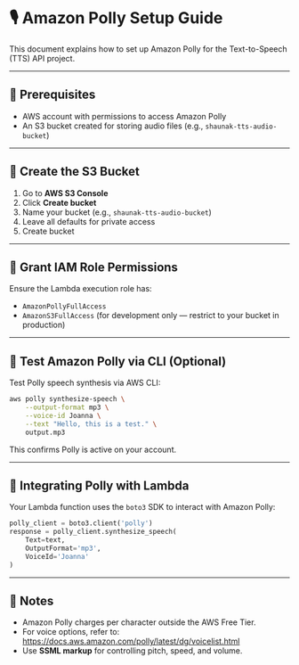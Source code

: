 # 🎙️ Amazon Polly Setup Guide

This document explains how to set up Amazon Polly for the Text-to-Speech (TTS) API project.

---

## 📌 Prerequisites

- AWS account with permissions to access Amazon Polly
- An S3 bucket created for storing audio files (e.g., `shaunak-tts-audio-bucket`)

---

## 📄 Create the S3 Bucket

1. Go to **AWS S3 Console**
2. Click **Create bucket**
3. Name your bucket (e.g., `shaunak-tts-audio-bucket`)
4. Leave all defaults for private access
5. Create bucket

---

## 📄 Grant IAM Role Permissions

Ensure the Lambda execution role has:
- `AmazonPollyFullAccess`
- `AmazonS3FullAccess` (for development only — restrict to your bucket in production)

---

## 📄 Test Amazon Polly via CLI (Optional)

Test Polly speech synthesis via AWS CLI:

```bash
aws polly synthesize-speech \
    --output-format mp3 \
    --voice-id Joanna \
    --text "Hello, this is a test." \
    output.mp3
```

This confirms Polly is active on your account.

---

## 📄 Integrating Polly with Lambda

Your Lambda function uses the `boto3` SDK to interact with Amazon Polly:

```python
polly_client = boto3.client('polly')
response = polly_client.synthesize_speech(
    Text=text,
    OutputFormat='mp3',
    VoiceId='Joanna'
)
```

---

## 📌 Notes

- Amazon Polly charges per character outside the AWS Free Tier.
- For voice options, refer to: https://docs.aws.amazon.com/polly/latest/dg/voicelist.html
- Use **SSML markup** for controlling pitch, speed, and volume.
